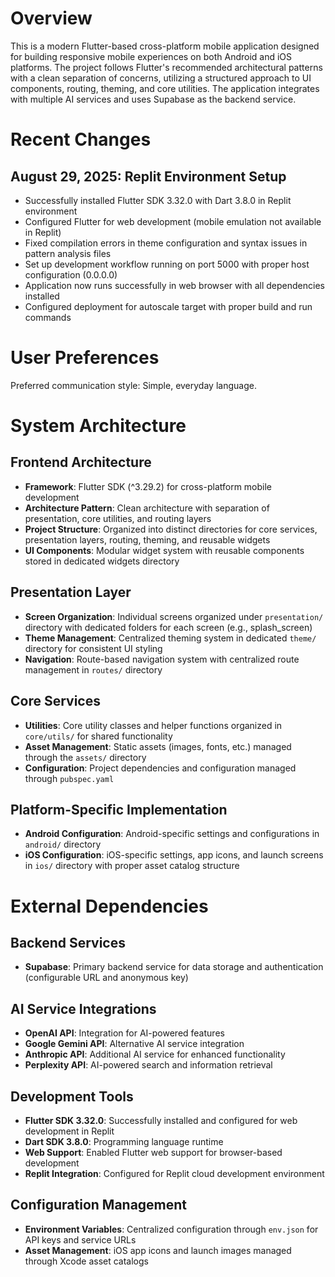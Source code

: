 # Overview

This is a modern Flutter-based cross-platform mobile application designed for building responsive mobile experiences on both Android and iOS platforms. The project follows Flutter's recommended architectural patterns with a clean separation of concerns, utilizing a structured approach to UI components, routing, theming, and core utilities. The application integrates with multiple AI services and uses Supabase as the backend service.

# Recent Changes

## August 29, 2025: Replit Environment Setup
- Successfully installed Flutter SDK 3.32.0 with Dart 3.8.0 in Replit environment
- Configured Flutter for web development (mobile emulation not available in Replit)
- Fixed compilation errors in theme configuration and syntax issues in pattern analysis files
- Set up development workflow running on port 5000 with proper host configuration (0.0.0.0)
- Application now runs successfully in web browser with all dependencies installed
- Configured deployment for autoscale target with proper build and run commands

# User Preferences

Preferred communication style: Simple, everyday language.

# System Architecture

## Frontend Architecture
- **Framework**: Flutter SDK (^3.29.2) for cross-platform mobile development
- **Architecture Pattern**: Clean architecture with separation of presentation, core utilities, and routing layers
- **Project Structure**: Organized into distinct directories for core services, presentation layers, routing, theming, and reusable widgets
- **UI Components**: Modular widget system with reusable components stored in dedicated widgets directory

## Presentation Layer
- **Screen Organization**: Individual screens organized under `presentation/` directory with dedicated folders for each screen (e.g., splash_screen)
- **Theme Management**: Centralized theming system in dedicated `theme/` directory for consistent UI styling
- **Navigation**: Route-based navigation system with centralized route management in `routes/` directory

## Core Services
- **Utilities**: Core utility classes and helper functions organized in `core/utils/` for shared functionality
- **Asset Management**: Static assets (images, fonts, etc.) managed through the `assets/` directory
- **Configuration**: Project dependencies and configuration managed through `pubspec.yaml`

## Platform-Specific Implementation
- **Android Configuration**: Android-specific settings and configurations in `android/` directory
- **iOS Configuration**: iOS-specific settings, app icons, and launch screens in `ios/` directory with proper asset catalog structure

# External Dependencies

## Backend Services
- **Supabase**: Primary backend service for data storage and authentication (configurable URL and anonymous key)

## AI Service Integrations
- **OpenAI API**: Integration for AI-powered features
- **Google Gemini API**: Alternative AI service integration
- **Anthropic API**: Additional AI service for enhanced functionality
- **Perplexity API**: AI-powered search and information retrieval

## Development Tools
- **Flutter SDK 3.32.0**: Successfully installed and configured for web development in Replit
- **Dart SDK 3.8.0**: Programming language runtime
- **Web Support**: Enabled Flutter web support for browser-based development
- **Replit Integration**: Configured for Replit cloud development environment

## Configuration Management
- **Environment Variables**: Centralized configuration through `env.json` for API keys and service URLs
- **Asset Management**: iOS app icons and launch images managed through Xcode asset catalogs